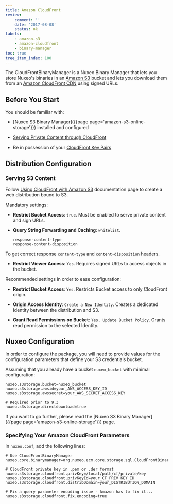 ```yaml
---
title: Amazon CloudFront
review:
    comment: ''
    date: '2017-08-08'
    status: ok
labels:
    - amazon-s3
    - amazon-cloudfront
    - binary-manager
toc: true
tree_item_index: 100
---
```

The CloudFrontBinaryManager is a Nuxeo Binary Manager that lets you store Nuxeo's binaries in an [Amazon S3](http://aws.amazon.com/s3/) bucket and lets you download them from an [Amazon CloudFront CDN](https://aws.amazon.com/cloudfront/) using signed URLs.

## Before You Start

You should be familiar with:

- [Nuxeo S3 Binary Manager]({{page page='amazon-s3-online-storage'}}) installed and configured

- [Serving Private Content through CloudFront](http://docs.aws.amazon.com/AmazonCloudFront/latest/DeveloperGuide/PrivateContent.html)

- Be in possession of your [CloudFront Key Pairs](http://docs.aws.amazon.com/AmazonCloudFront/latest/DeveloperGuide/private-content-trusted-signers.html#private-content-creating-cloudfront-key-pairs)

## Distribution Configuration

### Serving S3 Content

Follow [Using CloudFront with Amazon S3](http://docs.aws.amazon.com/AmazonCloudFront/latest/DeveloperGuide/MigrateS3ToCloudFront.html#adding-cloudfront-to-s3) documentation page to create a web distribution bound to S3.

Mandatory settings:

- **Restrict Bucket Access**: `true`. Must be enabled to serve private content and sign URLs.

- **Query String Forwarding and Caching**: `whitelist`.
  ```
  response-content-type
  response-content-disposition
  ```

To get correct response `content-type` and `content-disposition` headers.

- **Restrict Viewer Access**: `Yes`. Requires signed URLs to access objects in the bucket.

Recommended settings in order to ease configuration:

- **Restrict Bucket Access**: `Yes`. Restricts Bucket access to only CloudFront origin.

- **Origin Access Identity**: `Create a New Identity`. Creates a dedicated Identity between the distribution and S3.

- **Grant Read Permissions on Bucket**: `Yes, Update Bucket Policy`. Grants read permission to the selected Identity.

## Nuxeo Configuration

In order to configure the package, you will need to provide values for the configuration parameters that define your S3 credentials bucket.

Assuming that you already have a bucket `nuxeo_bucket` with minimal configuration:

```
nuxeo.s3storage.bucket=nuxeo_bucket
nuxeo.s3storage.awsid=your_AWS_ACCESS_KEY_ID
nuxeo.s3storage.awssecret=your_AWS_SECRET_ACCESS_KEY

# Required prior to 9.3
nuxeo.s3storage.directdownload=true
```

If you want to go further, please read the [Nuxeo S3 Binary Manager]({{page page='amazon-s3-online-storage'}}) page.

### Specifying Your Amazon CloudFront Parameters

In `nuxeo.conf`, add the following lines:

```
# Use CloudFrontBinaryManager
nuxeo.core.binarymanager=org.nuxeo.ecm.core.storage.sql.CloudFrontBinaryManager

# CloudFront private key in .pem or .der format
nuxeo.s3storage.cloudfront.privKey=/local/path/cf/private/key
nuxeo.s3storage.cloudfront.privKeyId=your_CF_PRIV_KEY_ID
nuxeo.s3storage.cloudfront.distribDomain=your_DISTRIBUTION_DOMAIN

# Fix a query parameter encoding issue - Amazon has to fix it...
nuxeo.s3storage.cloudfront.fix.encoding=true
```

